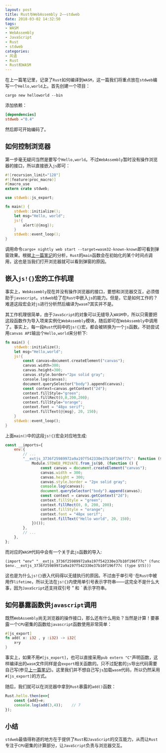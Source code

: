 ```yaml
---
layout: post
title: Rust与WebAssembly 2——stdweb
date: 2018-03-02 14:32:50
tags:
- WASM
- WebAssembly
- JavaScript 
- Rust
- stdweb
categories:
- 风语
- Rust
- Rust和WASM
---
```


在上一篇笔记里，记录了`Rust`如何编译到`WASM`，这一篇我们将重点放在`stdweb`编写一个`Hello,world`上。首先创建一个项目：
```
cargo new helloworld --bin
```
添加依赖：
```toml
[dependencies]
stdweb ="0.4"
```
然后即可开始编码了。

## 如何控制浏览器

第一步毫无疑问当然是要写个`Hello,world`。不过`WebAssembly`暂时没有操作浏览器的接口，所以直接嵌入`js`即可：<!--more-->
```Rust
#![recursion_limit="128"]
#![feature(proc_macro)]
#[macro_use
extern crate stdweb;

use stdweb::js_export;

fn main() {
    stdweb::initialize();
    let msg="Hello, world";
    js!{
        alert(@{msg});
    }
    stdweb::event_loop();
}
```
调用命令`cargo+ nightly web start --target=wasm32-known-known`即可看到弹窗效果。根据[上一篇笔记](http://www.itminus.com/blog/2018/03/02/WindWhisper/Rust/Rust-WASM/Rust%E4%B8%8EWebAssembly%201%E2%80%94%E2%80%94%E7%BC%96%E8%AF%91/)的分析，`Rust`的`main`函数会在初始化的某个时间点调用，这也是当我们打开浏览器就可以看到弹窗的原因。

## 嵌入`js!{}`宏的工作机理 

事实上，`WebAssembly`现在并没有操作浏览器的接口，要想和浏览器交互，必须借助于`javascript`。`stdweb`给了在`Rust`中嵌入`js`的能力。但是，它是如何工作的？难道这段宏会对`js`进行分析然后编译为`wasm`?其实并不是。

其工作机理很简单，由于`JavaScript`的对象可以无缝导入`WASM`中，所以只需要把这段函数作为导入项来实例化`WebAssembly`模块，随后即可在`WebAssembly`中调用了。事实上，每一段`Rust`代码中的`js!{}`宏，都会被转换为一个`js`函数。不妨尝试用`canvas API`输出个`Hello,world`来分析下:
```Rust
fn main() {
    stdweb::initialize();
    let msg="Hello,world";
    js!{
        const canvas=document.createElement("canvas");
        canvas.width=300;
        canvas.height=300;
        canvas.style.border="2px solid gray";
        console.log(canvas);
        document.querySelector("body").append(canvas);
        const context=canvas.getContext("2d");
        context.fillStyle="green";
        context.fillRect(0,0,200,200);
        context.fillStyle="orange";
        context.font = "48px serif";
        context.fillText(@{msg}, 20, 150);
    }
    stdweb::event_loop();
}
```
上面`main()`中的这段`js!{}`宏会对应地生成:
```javascript
const __imports={
    env:{
        // ...
        "__extjs_3736f25989972a9a197f542330e37b10f196f77c": function ($0) {
            Module.STDWEB_PRIVATE.from_js($0, (function () {
                const canvas = document.createElement("canvas");
                canvas.width = 300;
                canvas.height = 300;
                canvas.style.border = "2px solid gray";
                console.log(canvas);
                document.querySelector("body").append(canvas);
                const context = canvas.getContext("2d");
                context.fillStyle = "green";
                context.fillRect(0, 0, 200, 200);
                context.fillStyle = "orange";
                context.font = "48px serif";
                context.fillText("Hello world", 20, 150);
            })());
        },
        // ...
    },
};
```
而对应的`WASM`代码中会有一个关于此`js`函数的导入:
```wat
(import "env" "__extjs_3736f25989972a9a197f542330e37b10f196f77c" (func $env.__extjs_3736f25989972a9a197f542330e37b10f196f77c (type $t5)))
```
这也是为什么`js!{}`嵌入代码得以无缝执行的原因。不过由于单引号`'`在`Rust`中被用作`lifetime`，所以无法在`js!{}`内使用单引号表示字符串——这完全不是什么大事，因为`JavaScript`还支持双引号 *"* 和 *`* 表示字符串。

## 如何暴露函数供`javascript`调用

既然`WebAssembly`尚无浏览器的操作接口，那么还有什么用处？当然是计算！要暴露一个`CPU`密集的函数给`javascript`函数使用非常简单：
```Rust
#[js_export]
fn add( x: i32 , y :i32) -> i32{
    x+y
}
```
事实上，如果不用`#[js_export]`，也可以直接采用`pub extern "C"`声明函数，这样编译出的`wasm`文件同样是会`export`相关函数的。只不过配套的`js`导出代码需要自己写(参见[上一篇笔记](http://www.itminus.com/blog/2018/03/02/WindWhisper/Rust/Rust-WASM/Rust%E4%B8%8EWebAssembly%201%E2%80%94%E2%80%94%E7%BC%96%E8%AF%91/))。这里我们并不想自己写`js`加载`wasm`代码，所以仍然采用`#[js_export]`的方式。

随后，我们就可以在浏览器中拿到`Rust`暴露的`add()`函数：
```javascript
Rust.hello.then(e=>{
    const {add}=e;
    console.log(add(3,4));    // 7
});
```

## 小结

`stdweb`最值得称道的地方在于提供了`Rust`和`JavaScript`的交互能力，从而让`Rust`专注于`CPU`密集的计算部分，让`JavaScript`负责与浏览器交互。
